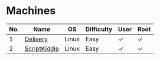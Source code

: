 # Machines

| No. | Name | OS | Difficulty | User | Root |
| --- | --- | --- | --- | --- | --- |
| 1 | <a href="Delivery">Delivery</a> | Linux | Easy | &#10003; | &#10003; | 
| 2 | <a href="ScriptKiddie">ScriptKiddie</a> | Linux | Easy | &#10003; | &#10003; | 